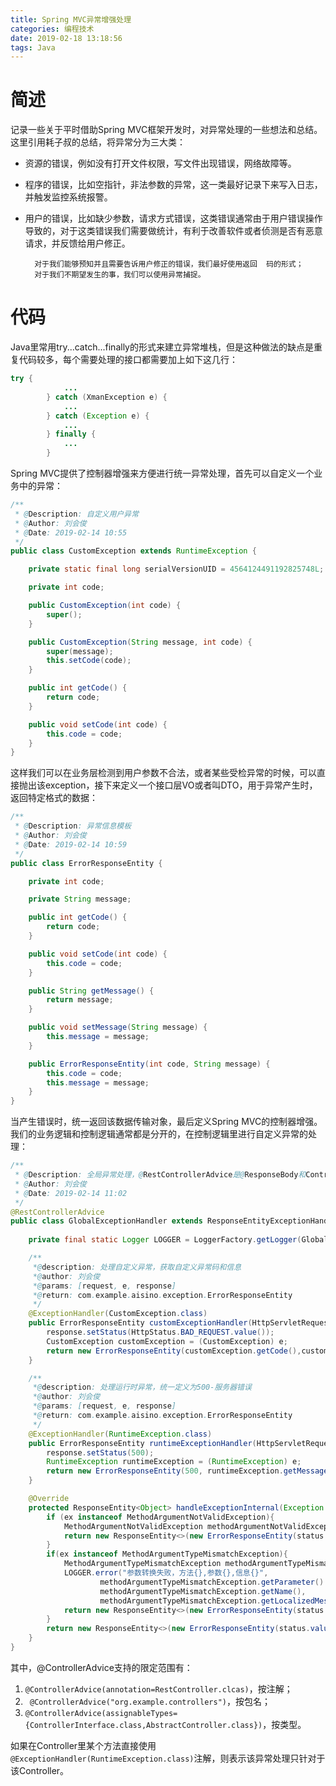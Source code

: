 ```yaml
---
title: Spring MVC异常增强处理
categories: 编程技术
date: 2019-02-18 13:18:56
tags: Java
---
```

# 简述
记录一些关于平时借助Spring MVC框架开发时，对异常处理的一些想法和总结。这里引用耗子叔的总结，将异常分为三大类：

* 资源的错误，例如没有打开文件权限，写文件出现错误，网络故障等。
* 程序的错误，比如空指针，非法参数的异常，这一类最好记录下来写入日志，并触发监控系统报警。
* 用户的错误，比如缺少参数，请求方式错误，这类错误通常由于用户错误操作导致的，对于这类错误我们需要做统计，有利于改善软件或者侦测是否有恶意请求，并反馈给用户修正。

		对于我们能够预知并且需要告诉用户修正的错误，我们最好使用返回	码的形式；
		对于我们不期望发生的事，我们可以使用异常捕捉。
<!--more-->

# 代码
Java里常用try...catch...finally的形式来建立异常堆栈，但是这种做法的缺点是重复代码较多，每个需要处理的接口都需要加上如下这几行：

```java
try {
            ...
        } catch (XmanException e) {
            ...
        } catch (Exception e) {
            ...
        } finally {
            ...
        }
```
Spring MVC提供了控制器增强来方便进行统一异常处理，首先可以自定义一个业务中的异常：

```java
/**
 * @Description: 自定义用户异常
 * @Author: 刘会俊
 * @Date: 2019-02-14 10:55
 */
public class CustomException extends RuntimeException {

    private static final long serialVersionUID = 4564124491192825748L;

    private int code;

    public CustomException(int code) {
        super();
    }

    public CustomException(String message, int code) {
        super(message);
        this.setCode(code);
    }

    public int getCode() {
        return code;
    }

    public void setCode(int code) {
        this.code = code;
    }
}
```
这样我们可以在业务层检测到用户参数不合法，或者某些受检异常的时候，可以直接抛出该exception，接下来定义一个接口层VO或者叫DTO，用于异常产生时，返回特定格式的数据：

```java
/**
 * @Description: 异常信息模板
 * @Author: 刘会俊
 * @Date: 2019-02-14 10:59
 */
public class ErrorResponseEntity {

    private int code;

    private String message;

    public int getCode() {
        return code;
    }

    public void setCode(int code) {
        this.code = code;
    }

    public String getMessage() {
        return message;
    }

    public void setMessage(String message) {
        this.message = message;
    }

    public ErrorResponseEntity(int code, String message) {
        this.code = code;
        this.message = message;
    }
}
```
当产生错误时，统一返回该数据传输对象，最后定义Spring MVC的控制器增强。我们的业务逻辑和控制逻辑通常都是分开的，在控制逻辑里进行自定义异常的处理：

```java
/**
 * @Description: 全局异常处理，@RestControllerAdvice是@ResponseBody和ControllerAdvice的组合注解
 * @Author: 刘会俊
 * @Date: 2019-02-14 11:02
 */
@RestControllerAdvice
public class GlobalExceptionHandler extends ResponseEntityExceptionHandler {
    
    private final static Logger LOGGER = LoggerFactory.getLogger(GlobalExceptionHandler.class);

    /**
     *@description: 处理自定义异常，获取自定义异常码和信息
     *@author: 刘会俊
     *@params: [request, e, response]
     *@return: com.example.aisino.exception.ErrorResponseEntity
     */
    @ExceptionHandler(CustomException.class)
    public ErrorResponseEntity customExceptionHandler(HttpServletRequest request, Exception e, HttpServletResponse response){
        response.setStatus(HttpStatus.BAD_REQUEST.value());
        CustomException customException = (CustomException) e;
        return new ErrorResponseEntity(customException.getCode(),customException.getMessage());
    }

    /**
     *@description: 处理运行时异常，统一定义为500-服务器错误
     *@author: 刘会俊
     *@params: [request, e, response]
     *@return: com.example.aisino.exception.ErrorResponseEntity
     */
    @ExceptionHandler(RuntimeException.class)
    public ErrorResponseEntity runtimeExceptionHandler(HttpServletRequest request,Exception e,HttpServletResponse response){
        response.setStatus(500);
        RuntimeException runtimeException = (RuntimeException) e;
        return new ErrorResponseEntity(500, runtimeException.getMessage());
    }

    @Override
    protected ResponseEntity<Object> handleExceptionInternal(Exception ex, Object body, HttpHeaders headers, HttpStatus status, WebRequest request) {
        if (ex instanceof MethodArgumentNotValidException){
            MethodArgumentNotValidException methodArgumentNotValidException = (MethodArgumentNotValidException) ex;
            return new ResponseEntity<>(new ErrorResponseEntity(status.value(), methodArgumentNotValidException.getBindingResult().getAllErrors().get(0).getDefaultMessage()), status);
        }
        if(ex instanceof MethodArgumentTypeMismatchException){
            MethodArgumentTypeMismatchException methodArgumentTypeMismatchException = (MethodArgumentTypeMismatchException) ex;
            LOGGER.error("参数转换失败，方法{},参数{},信息{}",
                    methodArgumentTypeMismatchException.getParameter().getMethod().getName(),
                    methodArgumentTypeMismatchException.getName(),
                    methodArgumentTypeMismatchException.getLocalizedMessage());
            return new ResponseEntity<>(new ErrorResponseEntity(status.value(), "参数转换失败"), status);
        }
        return new ResponseEntity<>(new ErrorResponseEntity(status.value(), "请求失败！"), status);
    }
}
```
其中，@ControllerAdvice支持的限定范围有：

1. `@ControllerAdvice(annotation=RestController.clcas)`，按注解；
1. ` @ControllerAdvice("org.example.controllers")`，按包名；
1. `@ControllerAdvice(assignableTypes={ControllerInterface.class,AbstractController.class})`，按类型。

如果在Controller里某个方法直接使用`@ExceptionHandler(RuntimeException.class)`注解，则表示该异常处理只针对于该Controller。

